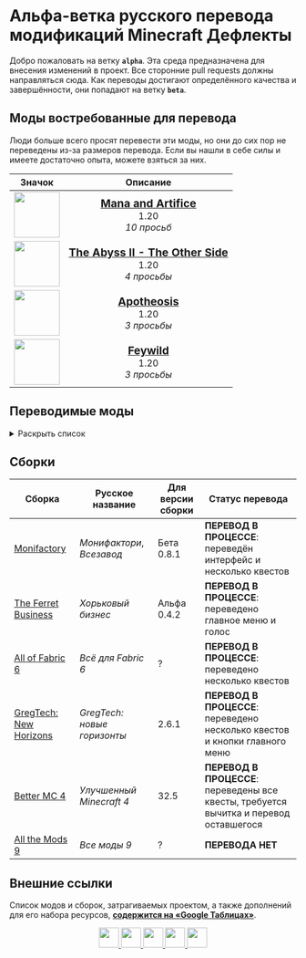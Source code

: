 # Альфа-ветка русского перевода модификаций Minecraft Дефлекты

Добро пожаловать на ветку **`alpha`**. Эта среда предназначена для внесения изменений в проект. Все сторонние pull requests должны направляться сюда. Как переводы достигают определённого качества и завершённости, они попадают на ветку **`beta`**.

## Моды востребованные для перевода

Люди больше всего просят перевести эти моды, но они до сих пор не переведены из-за размеров перевода. Если вы нашли в себе силы и имеете достаточно опыта, можете взяться за них.

<div align=center>

| Значок | Описание |
| :-: | :-: |
| <img width=80 height=80 src="https://cdn.modrinth.com/data/zaRGNexp/035ba5c471850838ead4165e608eaa3c8cc23cbf_96.webp"> | <big>**[Mana and Artifice](https://modrinth.com/mod/zaRGNexp)**</big><br>1.20<br>*10 просьб* |
| <img width=80 height=80 src="Ассеты/curseforge_mod_vector.svg"> | <big>**[The Abyss II - The Other Side](https://www.curseforge.com/minecraft/mc-mods/the-abyss-chapter-ii)**</big><br>1.20<br>*4 просьбы* |
| <img width=80 height=80 src="Ассеты/curseforge_mod_vector.svg"> | <big>**[Apotheosis](https://www.curseforge.com/minecraft/mc-mods/apotheosis)**</big><br>1.20<br>*3 просьбы* |
| <img width=80 height=80 src="Ассеты/curseforge_mod_vector.svg"> | <big>**[Feywild](https://www.curseforge.com/minecraft/mc-mods/feywild)**</big><br>1.20<br>*3 просьбы* |

</div>

## Переводимые моды

<details>
<summary>Раскрыть список</summary>
<br>

| Версия игры | Идентификатор | Мод | Версия мода |
| --- | --- | --- | --- |
| 1.12 | aiotbotania | AIOT Botania | 0.7.1 |
| 1.12 | aqua_creepers | Aqua Creepers! | 1.2.3 |
| 1.12 | aroma1997core | Aroma1997Core | 2.0.0.2 b167 |
| 1.12 | scple | SCP Lockdown Extras | 1.0 |
| 1.12 | … | … | … | …
| 1.16 | actuallyusefulsmithingtable | Actually Useful Smithing Table | 1.1 |
| 1.16 | advancementframes | Advancement Frames | 1.0.5 |
| 1.16 | alexsdelight | Alex's Delights | 1.0 |
| 1.16 | amfd | Alex's Delight | 1.1.3 |
| 1.16 | ancient_war | Ancient Warfare Legacy | 1.1 |
| 1.16 | sereneseasonsfix | Serene Seasons Fix | 1.0.5 |
| 1.16 | tradingpost | Trading Post | 1.0.2 |
| 1.16 | … | … | … | … |
| 1.17 | actuallyusefulsmithingtable | Actually Useful Smithing Table | 2.1 |
| 1.17 | alexsdelight | Alex's Delights | 1.1 |
| 1.17 | sereneseasonsfix | Serene Seasons Fix | 1.0.5 |
| 1.17 | tradingpost | Trading Post | 2.0 |
| 1.17 | … | … | … | … |
| 1.18 | actuallyusefulsmithingtable | Actually Useful Smithing Table | 3.1 |
| 1.18 | advancementframes | Advancement Frames | 1.1.1 |
| 1.18 | alexsdelight | Alex's Delight | 1.3.3 |
| 1.18 | alexsdelight | Alex's Delights | 1.2 |
| 1.18 | sereneseasonsfix | Serene Seasons Fix | 1.0.6 |
| 1.18 | tradingpost | Trading Post | 3.2 |
| 1.18 | … | … | … | … |
| 1.19 | actuallyusefulsmithingtable | Actually Useful Smithing Table | 4.1.1 |
| 1.19 | advancementframes | Advancement Frames | 2.0 |
| 1.19 | alexsdelight | Alex's Delight | 1.4.1 |
| 1.19 | barteringstation | Bartering Station | 6.0 |
| 1.19 | parcool | ParCool! | 3.2.1.2-R |
| 1.19 | sawmill | Sawmill | 1.2 |
| 1.19 | sereneseasonsfix | Serene Seasons Fix | 1.0.8 |
| 1.19 | sodium | Sodium | 0.4.10 build.24 |
| 1.19 | tradingpost | Trading Post | 6.0 |
| 1.19 | twilightforest | The Twilight Forest | 4.2.1696 |
| 1.19 | … | … | … | … |
| 1.20 | absentbydesign | Absent by Design | 1.8 |
| 1.20 | advancementframes | Advancement Frames | 2.2.7 |
| 1.20 | alexscavesdelight | Alex's Caves Delight | 1.0.12 |
| 1.20 | alexsdelight | Alex's Delight | 1.5 |
| 1.20 | barteringstation | Bartering Station | 20.4.1 |
| 1.20 | embeddium | Xenon | 0.3.19 |
| 1.20 | minecraft | Xenon | 0.3.19 |
| 1.20 | parcool | ParCool! | 3.2.1.2-R |
| 1.20 | patchouli | Patchouli | 86 |
| 1.20 | sawmill | Sawmill | 1.4.3 |
| 1.20 | sereneseasonsfix | Serene Seasons Fix | 1.0.8 |
| 1.20 | silentgear | Silent Gear | 3.6.6 |
| 1.20 | sodium | Sodium | 0.5.11 |
| 1.20 | spawnersplus | Spawners+ | 4.0 |
| 1.20 | tradingpost | Trading Post | 20.4.2 |
| 1.20 | trofers | Trofers | 5.0.2 |
| 1.20 | xenon | Xenon | 0.3.19 |
| 1.20 | … | … | … | … |
| 1.21 | accessories | Accessories | 1.0.0 Beta 31 |
| 1.21 | ae2wtlib | Applied Energistics 2 Wireless Terminals | 19.1.3-beta |
| 1.21 | alltheores | All the Ores | 2.3.4-alpha |
| 1.21 | barteringstation | Bartering Station | 21.0 |
| 1.21 | fabric | Fabric | 08.06.2024 |
| 1.21 | fabric-gamerule-test | Fabric | 08.06.2024 |
| 1.21 | fabric-keybindings-v1-testmod | Fabric | 08.06.2024 |
| 1.21 | fabric-networking-api-v1-testmod | Fabric | 08.06.2024 |
| 1.21 | fabric-object-builder-api-v1-testmod | Fabric | 08.06.2024 |
| 1.21 | fabric-particles-v1-testmod | Fabric | 08.06.2024 |
| 1.21 | fabric-registry-sync-v0 | Fabric Registry Sync | 08.06.2024 |
| 1.21 | fabric-resource-conditions-api-v1-testmod | Fabric | 08.06.2024 |
| 1.21 | fabric-resource-loader-v0 | Fabric Resource Loader | 08.06.2024 |
| 1.21 | fabric-resource-loader-v0-testmod | Fabric Resource Loader | 08.06.2024 |
| 1.21 | fabric-resource-loader-v0-testmod-test1 | Fabric Resource Loader | 08.06.2024 |
| 1.21 | fabric-screen-handler-api-v1-testmod | Fabric | 08.06.2024 |
| 1.21 | ftblibrary | FTB Library | 2101.1.2 |
| 1.21 | iris | Iris Shaders | 1.7.3 |
| 1.21 | placeholder-api | Placeholder API | 2.4.1 |
| 1.21 | sawmill | Sawmill | 1.5.3 |
| 1.21 | sodium | Sodium | 0.6.0-beta.1 |
| 1.21 |  | Cloth Config API |  |
| 1.21 |  | Just Enough Items |  |
| 1.21 |  | Architectury Test |  |
| 1.21 |  | Dynamic FPS |  |
| 1.21 |  | Applied Energistics 2 Wireless Terminals |  |
| 1.21 |  | Fabric |  |
| 1.21 |  | Fabric Gamerule Test |  |
| 1.21 |  | Fabric Keybindings v1 Testmod |  |
| 1.21 |  | Fabric Networking API v1 Testmod |  |
| 1.21 | testmod | Fabric Testmod | 25.09.2022 |
| 1.21 | neotests_survivability_hanging_mangrove_propagule_test | Neotests Survivability Hanging Mangrove Propagule Test | 27.06.2024 |
| 1.21 | neotests_test_modify_default_components_event | Neotests Test Modify Default Components Event | 02.05.2024 |
| 1.21 | neotests_survivability_small_dripleaf_test | Neotests Survivability Small Dripleaf Test | 27.06.2024 |
| 1.21 | neotests_survivability_chorus_flower_test | Neotests Survivability Chorus Flower Test | 27.06.2024 |
| 1.21 | … | … | … | … |

</details>

## Сборки

| Сборка | Русское название | Для версии сборки | Статус перевода |
| - | - | - | - |
| [Monifactory](https://github.com/RushanM/Minecraft-Mods-Russian-Translation/tree/alpha/%D0%A1%D0%B1%D0%BE%D1%80%D0%BA%D0%B8/Monifactory) | *Монифактори*, *Всезавод* | Бета 0.8.1 | **ПЕРЕВОД В ПРОЦЕССЕ**: переведён интерфейс и несколько квестов |
| [The Ferret Business](https://github.com/RushanM/Minecraft-Mods-Russian-Translation/tree/alpha/%D0%A1%D0%B1%D0%BE%D1%80%D0%BA%D0%B8/The%20Ferret%20Business) | *Хорьковый бизнес* | Альфа 0.4.2 | **ПЕРЕВОД В ПРОЦЕССЕ**: переведено главное меню и голос |
| [All of Fabric 6](https://github.com/RushanM/Minecraft-Mods-Russian-Translation/tree/alpha/%D0%A1%D0%B1%D0%BE%D1%80%D0%BA%D0%B8/All%20of%20Fabric%206) | *Всё для Fabric 6* | ? | **ПЕРЕВОД В ПРОЦЕССЕ**: переведено несколько квестов |
| [GregTech: New Horizons](https://github.com/RushanM/Minecraft-Mods-Russian-Translation/tree/alpha/%D0%A1%D0%B1%D0%BE%D1%80%D0%BA%D0%B8/GT%20New%20Horizons) | *GregTech: новые горизонты* | 2.6.1 | **ПЕРЕВОД В ПРОЦЕССЕ**: переведено несколько квестов и кнопки главного меню |
| [Better MC 4](https://github.com/RushanM/Minecraft-Mods-Russian-Translation/tree/alpha/%D0%A1%D0%B1%D0%BE%D1%80%D0%BA%D0%B8/Better%20MC%204) | *Улучшенный Minecraft 4* | 32.5 | **ПЕРЕВОД В ПРОЦЕССЕ**: переведены все квесты, требуется вычитка и перевод оставшегося |
| [All the Mods 9](https://github.com/RushanM/Minecraft-Mods-Russian-Translation/tree/alpha/%D0%A1%D0%B1%D0%BE%D1%80%D0%BA%D0%B8/All%20the%20Mods%209) | *Все моды 9* | ? | **ПЕРЕВОДА НЕТ** |

## Внешние ссылки

Список модов и сборок, затрагиваемых проектом, а также дополнений для его набора ресурсов, [**содержится на «Google Таблицах»**](https://docs.google.com/spreadsheets/d/1UAp3EIBpwFoXhnHU1R19cN1ptDPLvTPn5Id8-tK_cik/edit?usp=sharing).

<div align="center">
<a href="https://modrinth.com/resourcepack/mods-ru">
    <img height="35" src="Ассеты/modrinth_compact_vector.svg">
</a>
<a href="https://www.curseforge.com/minecraft/texture-packs/mods-ru">
    <img height="35" src="Ассеты/curseforge_compact_vector.svg">
<a href="https://www.planetminecraft.com/texture-pack/mods-russian-translation-6270800/">
    <img height="35" src="Ассеты/planet_compact_vector.svg">
</a>
<a href="https://ru-minecraft.ru/fayly-dlya-minecraft/79004-mods-ru.html">
    <img height="35" src="Ассеты/rumc_compact_vector.svg">
</a>
<a href="https://vk.com/demipr">
    <img height="35" src="Ассеты/vk_compact_vector.svg">
</a>
</a>
</div>
